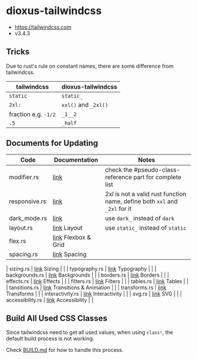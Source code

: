 # dioxus-tailwindcss

- https://tailwindcss.com
- v3.4.3

## Tricks

Due to rust's rule on constant names, there are some difference from tailwindcss.

| tailwindcss | dioxus-tailwindcss |
| ----------- | ------------------ |
| `static` | `static_` |
| `2xl:` | `xxl()` and `_2xl()` |
| fraction e.g. `-1/2` | `_1__2` |
| `.5` | `_half` |

## Documents for Updating

| Code | Documentation | Notes |
| ---- | ------------- | ----- |
| modifier.rs | [link](https://tailwindcss.com/docs/hover-focus-and-other-states) | check the #pseudo-class-reference part for complete list |
| responsive.rs | [link](https://tailwindcss.com/docs/responsive-design) | 2xl is not a valid rust function name, define both `xxl` and `_2xl` for it |
| dark_mode.rs | [link](https://tailwindcss.com/docs/dark-mode) | use `dark_` instead of `dark` | 
| layout.rs | [link](https://tailwindcss.com/docs/aspect-ratio) Layout | use `static_` instead of `static` | 
| flex.rs | [link](https://tailwindcss.com/docs/flex-basics) Flexbox & Grid | | 
| spacing.rs | [link](https://tailwindcss.com/docs/padding) Spacing | | 

| sizing.rs | [link](https://tailwindcss.com/docs/width) Sizing | | 
| typography.rs | [link](https://tailwindcss.com/docs/font-family) Typography | | 
| backgrounds.rs | [link](https://tailwindcss.com/docs/background-attachment) Backgrounds | | 
| borders.rs | [link](https://tailwindcss.com/docs/border-radius) Borders | | 
| effects.rs | [link](https://tailwindcss.com/docs/box-shadow) Effects | | 
| filters.rs | [link](https://tailwindcss.com/docs/blur) Filters | | 
| tables.rs | [link](https://tailwindcss.com/docs/border-collapse) Tables | | 
| tansitions.rs | [link](https://tailwindcss.com/docs/transition-property) Transitions & Animation | | 
| transforms.rs | [link](https://tailwindcss.com/docs/scale) Transforms | | 
| interactivity.rs | [link](https://tailwindcss.com/docs/accent-color) Interactivity | | 
| svg.rs | [link](https://tailwindcss.com/docs/fill) SVG | | 
| accessibility.rs | [link](https://tailwindcss.com/docs/screen-readers) Accessibility | | 


## Build All Used CSS Classes 

Since tailwindcss need to get all used values, when using `class!`, the default build process is not working.

Check [BUILD.md](https://github.com/edger-dev/dioxus-class/tree/main/BUILD.md) for how to handle this process.